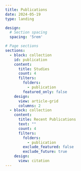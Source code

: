 ```yaml
---
title: Publications
date: 2024-05-19
type: landing

design:
  # Section spacing
  spacing: '5rem'

# Page sections
sections:
  - block: collection
    id: publication
    content:
      title: Studies
      count: 4
      filters:
        folders:
          - publication
        featured_only: false
    design:
      view: article-grid
      columns: 2
  - block: collection
    content:
      title: Recent Publications
      text: ""
      count: 4
      filters:
        folders:
          - publication
        exclude_featured: false
        exclude_future: true
    design:
      view: citation
---
```

